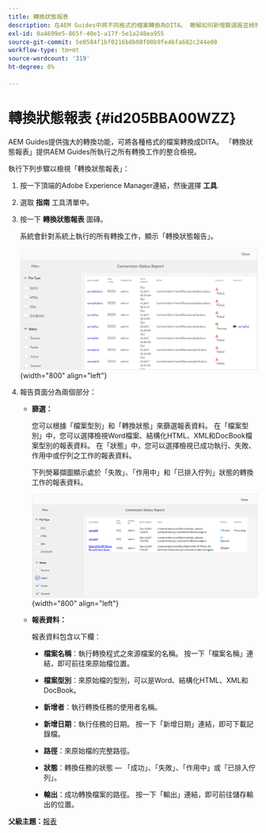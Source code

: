 ```yaml
---
title: 轉換狀態報表
description: 在AEM Guides中將不同格式的檔案轉換為DITA。 瞭解如何新增篩選器並檢視轉換狀態報告。
exl-id: 0a4699e5-865f-40e1-a17f-5e1a248ea955
source-git-commit: 5e0584f1bf0216b8b00f00b9fe46fa682c244e08
workflow-type: tm+mt
source-wordcount: '319'
ht-degree: 0%

---
```


# 轉換狀態報表 {#id205BBA00WZZ}

AEM Guides提供強大的轉換功能，可將各種格式的檔案轉換成DITA。 「轉換狀態報表」提供AEM Guides所執行之所有轉換工作的整合檢視。

執行下列步驟以檢視「轉換狀態報表」：

1. 按一下頂端的Adobe Experience Manager連結，然後選擇 **工具**.

1. 選取 **指南** 工具清單中。

1. 按一下 **轉換狀態報表** 圖磚。

   系統會針對系統上執行的所有轉換工作，顯示「轉換狀態報告」。

   ![](images/conversion-status-report.png){width="800" align="left"}

1. 報告頁面分為兩個部分：

   - **篩選：**

     您可以根據「檔案型別」和「轉換狀態」來篩選報表資料。 在「檔案型別」中，您可以選擇檢視Word檔案、結構化HTML、XML和DocBook檔案型別的報表資料。 在「狀態」中，您可以選擇檢視已成功執行、失敗、作用中或佇列之工作的報表資料。

     下列熒幕擷圖顯示處於「失敗」、「作用中」和「已排入佇列」狀態的轉換工作的報表資料。

     ![](images/conversion-report-failed-active-queued.png){width="800" align="left"}

   - **報表資料：**

     報表資料包含以下欄：

      - **檔案名稱**：執行轉換程式之來源檔案的名稱。 按一下「檔案名稱」連結，即可前往來原始檔位置。

      - **檔案型別**：來原始檔的型別，可以是Word、結構化HTML、XML和DocBook。

      - **新增者**：執行轉換任務的使用者名稱。

      - **新增日期**：執行任務的日期。 按一下「新增日期」連結，即可下載記錄檔。

      - **路徑**：來原始檔的完整路徑。

      - **狀態**：轉換任務的狀態 — 「成功」、「失敗」、「作用中」或「已排入佇列」。

      - **輸出**：成功轉換檔案的路徑。 按一下「輸出」連結，即可前往儲存輸出的位置。


**父級主題：**[&#x200B;報表](reports-intro.md)
